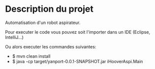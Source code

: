 # Description du projet
Automatisation d'un robot aspirateur.

Pour executer le code vous pouvez soit l'importer dans un IDE (Eclipse, IntelliJ...)

Ou alors executer les commandes suivantes:
* $ mvn clean install
* $ java -cp target/yanport-0.0.1-SNAPSHOT.jar iHooverAspi.Main
 
